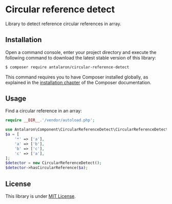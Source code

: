 Circular reference detect
==========================

Library to detect reference circular references in array.

Installation
------------

Open a command console, enter your project directory and execute the
following command to download the latest stable version of this library:

```bash
$ composer require antalaron/circular-reference-detect
```

This command requires you to have Composer installed globally, as explained
in the [installation chapter](https://getcomposer.org/doc/00-intro.md)
of the Composer documentation.

Usage
-----

Find a circular reference in an array:

```php
require __DIR__.'/vendor/autoload.php';

use Antalaron\Component\CircularReferenceDetect\CircularReferenceDetect;
$a = [
    '*' => ['a'],
    'a' => ['b'],
    'b' => ['c'],
    'c' => ['a'],
];
$detector = new CircularReferenceDetect();
$detector->hasCircularReference($a);
```

License
-------

This library is under [MIT License](http://opensource.org/licenses/mit-license.php).
